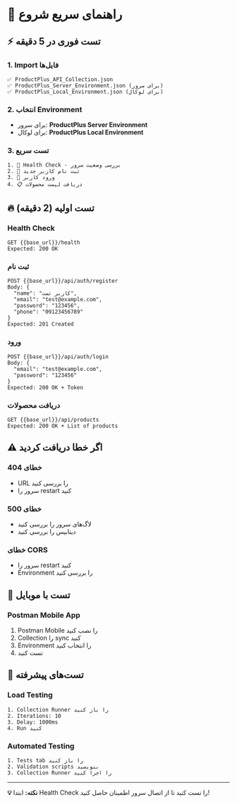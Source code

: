 # 🚀 راهنمای سریع شروع

## ⚡ تست فوری در 5 دقیقه

### 1. **Import فایل‌ها**
```
✅ ProductPlus_API_Collection.json
✅ ProductPlus_Server_Environment.json (برای سرور)
✅ ProductPlus_Local_Environment.json (برای لوکال)
```

### 2. **انتخاب Environment**
- برای سرور: **ProductPlus Server Environment**
- برای لوکال: **ProductPlus Local Environment**

### 3. **تست سریع**
```
1. 💚 Health Check - بررسی وضعیت سرور
2. 👤 ثبت نام کاربر جدید
3. 🔑 ورود کاربر
4. 📋 دریافت لیست محصولات
```

## 🔥 تست اولیه (2 دقیقه)

### Health Check
```
GET {{base_url}}/health
Expected: 200 OK
```

### ثبت نام
```
POST {{base_url}}/api/auth/register
Body: {
  "name": "کاربر تست",
  "email": "test@example.com",
  "password": "123456",
  "phone": "09123456789"
}
Expected: 201 Created
```

### ورود
```
POST {{base_url}}/api/auth/login
Body: {
  "email": "test@example.com",
  "password": "123456"
}
Expected: 200 OK + Token
```

### دریافت محصولات
```
GET {{base_url}}/api/products
Expected: 200 OK + List of products
```

## ⚠️ اگر خطا دریافت کردید

### خطای 404
- URL را بررسی کنید
- سرور را restart کنید

### خطای 500
- لاگ‌های سرور را بررسی کنید
- دیتابیس را بررسی کنید

### خطای CORS
- سرور را restart کنید
- Environment را بررسی کنید

## 📱 تست با موبایل

### Postman Mobile App
1. Postman Mobile را نصب کنید
2. Collection را sync کنید
3. Environment را انتخاب کنید
4. تست کنید

## 🎯 تست‌های پیشرفته

### Load Testing
```
1. Collection Runner را باز کنید
2. Iterations: 10
3. Delay: 1000ms
4. Run کنید
```

### Automated Testing
```
1. Tests tab را باز کنید
2. Validation scripts بنویسید
3. Collection Runner را اجرا کنید
```

---

**💡 نکته:** ابتدا Health Check را تست کنید تا از اتصال سرور اطمینان حاصل کنید!
